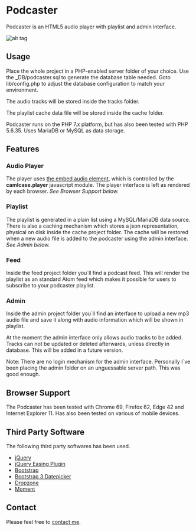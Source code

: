 # Podcaster
Podcaster is an HTML5 audio player with playlist and admin interface.

![alt tag](https://martincarlsen.com/assets/download/podcaster-github-repo-image.png "Podcaster")

## Usage
Place the whole project in a PHP-enabled server folder of your choice. Use the _DB/podcaster.sql to generate the database table needed. Goto lib/config.php to adjust the database configuration to match your environment.

The audio tracks will be stored inside the tracks folder.

The playlist cache data file will be stored inside the cache folder.

Podcaster runs on the PHP 7.x platform, but has also been tested with PHP 5.6.35. Uses MariaDB or MySQL as data storage.

## Features
### Audio Player
The player uses [the embed audio element](https://developer.mozilla.org/en-US/docs/Web/HTML/Element/audio), which is controlled by the  **camlcase.player** javascript module. The player interface is left as rendered by each browser. _See Browser Support below._

### Playlist
The playlist is generated in a plain list using a MySQL/MariaDB data source. There is also a caching mechanism which stores a json representation, physical on disk inside the cache project folder. The cache will be restored when a new audio file is added to the podcaster using the admin interface. _See Admin below._

### Feed
Inside the feed project folder you´ll find a podcast feed. This will render the playlist as an standard Atom feed which makes it possible for users to subscribe to your podcaster playlist.

### Admin
Inside the admin project folder you´ll find an interface to upload a new mp3 audio file and save it along with audio information which will be shown in playlist.

At the moment the admin interface only allows audio tracks to be added. Tracks can not be updated or deleted afterwards, unless directly in database. This will be added in a future version.

Note: There are no login mechanism for the admin interface. Personally I´ve been placing the admin folder on an unguessable server path. This was good enough.

## Browser Support
The Podcaster has been tested with Chrome 69, Firefox 62, Edge 42 and Internet Explorer 11. Has also been tested on various of mobile devices.

## Third Party Software
The following third party softwares has been used.
* [jQuery](https://jquery.com/)
* [jQuery Easing Plugin](http://gsgd.co.uk/sandbox/jquery/easing/)
* [Bootstrap](https://getbootstrap.com/)
* [Bootstrap 3 Datepicker](https://eonasdan.github.io/bootstrap-datetimepicker/)
* [Dropzone](https://www.dropzonejs.com/)
* [Moment](https://momentjs.com/)

## Contact
Please feel free to [contact me](https://martincarlsen.com).